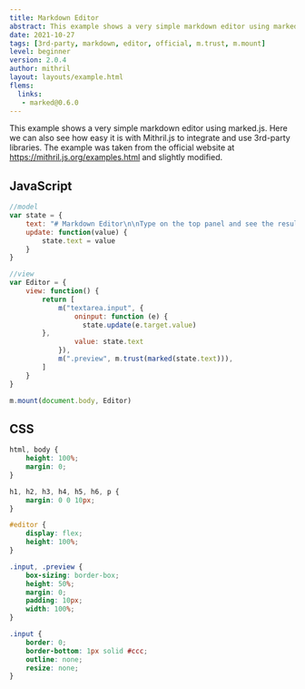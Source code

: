 ```yaml
---
title: Markdown Editor
abstract: This example shows a very simple markdown editor using marked.js.
date: 2021-10-27
tags: [3rd-party, markdown, editor, official, m.trust, m.mount]
level: beginner
version: 2.0.4
author: mithril
layout: layouts/example.html
flems:
  links:
   - marked@0.6.0
---
```


This example shows a very simple markdown editor using marked.js.
Here we can also see how easy it is with Mithril.js to integrate and use 3rd-party libraries.
The example was taken from the official website at <https://mithril.js.org/examples.html> and slightly modified.

## JavaScript

~~~js
//model
var state = {
	text: "# Markdown Editor\n\nType on the top panel and see the result on the bottom panel",
	update: function(value) {
		state.text = value
	}
}

//view
var Editor = {
	view: function() {
		return [
			m("textarea.input", {
				oninput: function (e) {
				  state.update(e.target.value)
        },
				value: state.text
			}),
			m(".preview", m.trust(marked(state.text))),
		]
	}
}

m.mount(document.body, Editor)
~~~

## CSS

~~~css
html, body {
    height: 100%;
    margin: 0;
}

h1, h2, h3, h4, h5, h6, p {
    margin: 0 0 10px;
}

#editor {
    display: flex;
    height: 100%;
}

.input, .preview {
    box-sizing: border-box;
    height: 50%;
    margin: 0;
    padding: 10px;
    width: 100%;
}

.input {
    border: 0;
    border-bottom: 1px solid #ccc;
    outline: none;
    resize: none;
}
~~~
